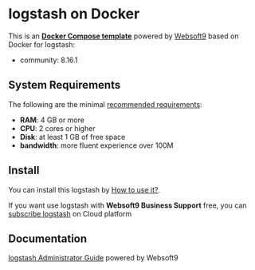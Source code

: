 # logstash on Docker  

This is an **[Docker Compose template](https://github.com/Websoft9/docker-library)** powered by [Websoft9](https://www.websoft9.com) based on Docker for logstash:


 - community:  8.16.1


## System Requirements

The following are the minimal [recommended requirements](https://www.elastic.co/guide/en/logstash/current/docker-config.html):

* **RAM**: 4 GB or more
* **CPU**: 2 cores or higher
* **Disk**: at least 1 GB of free space
* **bandwidth**: more fluent experience over 100M  

## Install

You can install this logstash by [How to use it?](https://github.com/Websoft9/docker-library#how-to-use-it).   

If you want use logstash with **Websoft9 Business Support** free, you can [subscribe logstash](https://www.websoft9.com/apps) on Cloud platform

## Documentation

[logstash Administrator Guide](https://support.websoft9.com/docs/logstash) powered by Websoft9